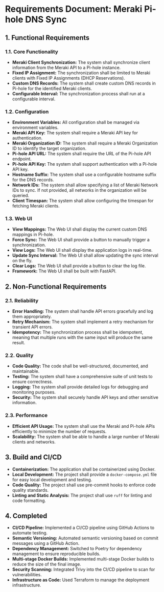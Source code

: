 # Requirements Document: Meraki Pi-hole DNS Sync

## 1. Functional Requirements

### 1.1. Core Functionality

*   **Meraki Client Synchronization:** The system shall synchronize client information from the Meraki API to a Pi-hole instance.
*   **Fixed IP Assignment:** The synchronization shall be limited to Meraki clients with Fixed IP Assignments (DHCP Reservations).
*   **Custom DNS Records:** The system shall create custom DNS records in Pi-hole for the identified Meraki clients.
*   **Configurable Interval:** The synchronization process shall run at a configurable interval.

### 1.2. Configuration

*   **Environment Variables:** All configuration shall be managed via environment variables.
*   **Meraki API Key:** The system shall require a Meraki API key for authentication.
*   **Meraki Organization ID:** The system shall require a Meraki Organization ID to identify the target organization.
*   **Pi-hole API URL:** The system shall require the URL of the Pi-hole API endpoint.
*   **Pi-hole API Key:** The system shall support authentication with a Pi-hole API key.
*   **Hostname Suffix:** The system shall use a configurable hostname suffix for the DNS records.
*   **Network IDs:** The system shall allow specifying a list of Meraki Network IDs to sync. If not provided, all networks in the organization will be queried.
*   **Client Timespan:** The system shall allow configuring the timespan for fetching Meraki clients.

### 1.3. Web UI

*   **View Mappings:** The Web UI shall display the current custom DNS mappings in Pi-hole.
*   **Force Sync:** The Web UI shall provide a button to manually trigger a synchronization.
*   **View Logs:** The Web UI shall display the application logs in real-time.
*   **Update Sync Interval:** The Web UI shall allow updating the sync interval on the fly.
*   **Clear Logs:** The Web UI shall provide a button to clear the log file.
*   **Framework:** The Web UI shall be built with FastAPI.

## 2. Non-Functional Requirements

### 2.1. Reliability

*   **Error Handling:** The system shall handle API errors gracefully and log them appropriately.
*   **Retry Mechanism:** The system shall implement a retry mechanism for transient API errors.
*   **Idempotency:** The synchronization process shall be idempotent, meaning that multiple runs with the same input will produce the same result.

### 2.2. Quality

*   **Code Quality:** The code shall be well-structured, documented, and maintainable.
*   **Testing:** The system shall have a comprehensive suite of unit tests to ensure correctness.
*   **Logging:** The system shall provide detailed logs for debugging and monitoring purposes.
*   **Security:** The system shall securely handle API keys and other sensitive information.

### 2.3. Performance

*   **Efficient API Usage:** The system shall use the Meraki and Pi-hole APIs efficiently to minimize the number of requests.
*   **Scalability:** The system shall be able to handle a large number of Meraki clients and networks.

## 3. Build and CI/CD

*   **Containerization:** The application shall be containerized using Docker.
*   **Local Development:** The project shall provide a `docker-compose.yml` file for easy local development and testing.
*   **Code Quality:** The project shall use pre-commit hooks to enforce code quality standards.
*   **Linting and Static Analysis:** The project shall use `ruff` for linting and code formatting.

## 4. Completed

*   **CI/CD Pipeline:** Implemented a CI/CD pipeline using GitHub Actions to automate testing.
*   **Semantic Versioning:** Automated semantic versioning based on commit messages using a GitHub Action.
*   **Dependency Management:** Switched to Poetry for dependency management to ensure reproducible builds.
*   **Multi-stage Docker Builds:** Implemented multi-stage Docker builds to reduce the size of the final image.
*   **Security Scanning:** Integrated Trivy into the CI/CD pipeline to scan for vulnerabilities.
*   **Infrastructure as Code:** Used Terraform to manage the deployment infrastructure.
